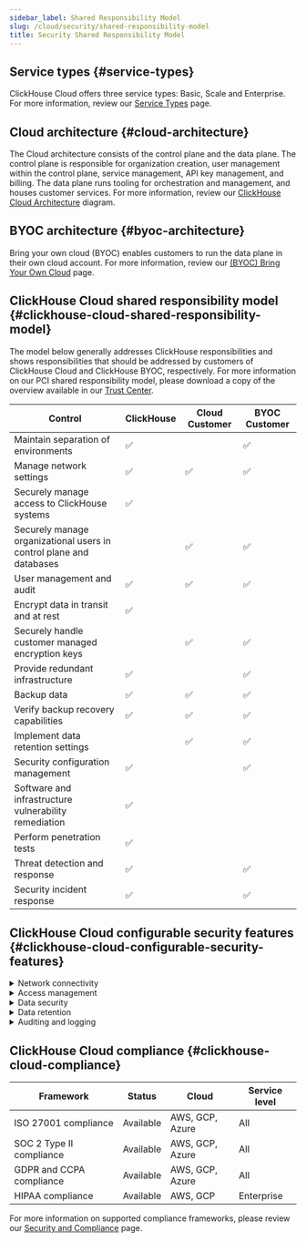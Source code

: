 ```yaml
---
sidebar_label: Shared Responsibility Model
slug: /cloud/security/shared-responsibility-model
title: Security Shared Responsibility Model
---
```


## Service types {#service-types}

ClickHouse Cloud offers three service types: Basic, Scale and Enterprise. For more information, review our [Service Types](/cloud/manage/cloud-tiers) page.


## Cloud architecture {#cloud-architecture}

The Cloud architecture consists of the control plane and the data plane. The control plane is responsible for organization creation, user management within the control plane, service management, API key management, and billing. The data plane runs tooling for orchestration and management, and houses customer services. For more information, review our [ClickHouse Cloud Architecture](/cloud/reference/architecture) diagram.

## BYOC architecture {#byoc-architecture}

Bring your own cloud (BYOC) enables customers to run the data plane in their own cloud account. For more information, review our [(BYOC) Bring Your Own Cloud](/cloud/reference/byoc) page.


## ClickHouse Cloud shared responsibility model {#clickhouse-cloud-shared-responsibility-model}
The model below generally addresses ClickHouse responsibilities and shows responsibilities that should be addressed by customers of ClickHouse Cloud and ClickHouse BYOC, respectively. For more information on our PCI shared responsibility model, please download a copy of the overview available in our [Trust Center](https://trust.clickhouse.com).

| Control                                                               | ClickHouse         | Cloud Customer      | BYOC Customer       |
|-----------------------------------------------------------------------|--------------------|---------------------|---------------------|
| Maintain separation of environments                                   | :white_check_mark: |                     | :white_check_mark:  |
| Manage network settings                                               | :white_check_mark: | :white_check_mark:  | :white_check_mark:  |
| Securely manage access to ClickHouse systems                          | :white_check_mark: |                     |                     |
| Securely manage organizational users in control plane and databases   |                    | :white_check_mark:  | :white_check_mark:  |
| User management and audit                                             | :white_check_mark: | :white_check_mark:  | :white_check_mark:  |
| Encrypt data in transit and at rest                                   | :white_check_mark: |                     |                     |
| Securely handle customer managed encryption keys                      |                    | :white_check_mark:  | :white_check_mark:  |
| Provide redundant infrastructure                                      | :white_check_mark: |                     | :white_check_mark:  |
| Backup data                                                           | :white_check_mark: | :white_check_mark:  | :white_check_mark:  |
| Verify backup recovery capabilities                                   | :white_check_mark: | :white_check_mark:  | :white_check_mark:  |
| Implement data retention settings                                     |                    | :white_check_mark:  | :white_check_mark:  |
| Security configuration management                                     | :white_check_mark: |                     | :white_check_mark:  |
| Software and infrastructure vulnerability remediation                 | :white_check_mark: |                     |                     |
| Perform penetration tests                                             | :white_check_mark: |                     |                     |
| Threat detection and response                                         | :white_check_mark: |                     | :white_check_mark:  |
| Security incident response                                            | :white_check_mark: |                     | :white_check_mark:  |

## ClickHouse Cloud configurable security features {#clickhouse-cloud-configurable-security-features}

<details>
  <summary>Network connectivity</summary>

  | Setting                                                                                              | Status    | Cloud             | Service level        |  
  |------------------------------------------------------------------------------------------------------|-----------|-------------------|----------------------|
  | [IP filters](/cloud/security/setting-ip-filters) to restrict connections to services         | Available | AWS, GCP, Azure   | All                  |
  | [Private link](/cloud/security/private-link-overview) to securely connect to services        | Available | AWS, GCP, Azure   | Scale or Enterprise  |
  
</details>
<details>
  <summary>Access management</summary>

  
  | Setting                                                                                              | Status    | Cloud             | Service level           |  
  |------------------------------------------------------------------------------------------------------|-----------|-------------------|-------------------------|
  | [Standard role-based access](/cloud/security/cloud-access-management) in control plane | Available | AWS, GCP, Azure | All               | 
  | [Multi-factor authentication (MFA)](/cloud/security/cloud-authentication#multi-factor-authhentication) available | Available | AWS, GCP, Azure | All   |
  | [SAML Single Sign-On](/cloud/security/saml-setup) to control plane available                 | Preview   | AWS, GCP, Azure   | Enterprise              |
  | Granular [role-based access control](/cloud/security/cloud-access-management#database-roles) in databases | Available | AWS, GCP, Azure | All          |
  
</details>
<details>
  <summary>Data security</summary>

  | Setting                                                                                              | Status    | Cloud             | Service level           |  
  |------------------------------------------------------------------------------------------------------|-----------|-------------------|-------------------------|
  | [Cloud provider and region](/cloud/reference/supported-regions) selections                   | Available | AWS, GCP, Azure   | All                     |
  | Limited [free daily backups](/cloud/manage/backups#default-backup-policy)                    | Available | AWS, GCP, Azure   | All                     |
  | [Custom backup configurations](/cloud/manage/backups/configurable-backups) available         | Available | GCP, AWS, Azure   | Scale or Enterprise     |
  | [Customer managed encryption keys (CMEK)](/cloud/security/cmek) for transparent<br/> data encryption available  | Available | AWS | Scale or Enterprise |
  | [Field level encryption](/sql-reference/functions/encryption-functions) with manual key management for granular encryption | Available | GCP, AWS, Azure | All  |

  
</details>
<details>
  <summary>Data retention</summary>

  | Setting                                                                                              | Status    | Cloud             | Service level           |  
  |------------------------------------------------------------------------------------------------------|-----------|-------------------|-------------------------|
  | [Time to live (TTL)](/sql-reference/statements/alter/ttl) settings to manage retention       | Available | AWS, GCP, Azure   | All                     |
  | [ALTER TABLE DELETE](/sql-reference/statements/alter/delete) for heavy deletion actions      | Available | AWS, GCP, Azure   | All                     |
  | [Lightweight DELETE](/sql-reference/statements/delete) for measured deletion activities      | Available | AWS, GCP, Azure   | All                     |
  
</details>
<details>
  <summary>Auditing and logging</summary>

  | Setting                                                                                              | Status    | Cloud             | Service level           |  
  |------------------------------------------------------------------------------------------------------|-----------|-------------------|-------------------------|
  | [Audit log](/cloud/security/audit-logging) for control plane activities                      | Available | AWS, GCP, Azure   | All                     |
  | [Session log](/operations/system-tables/session_log) for database activities                 | Available | AWS, GCP, Azure   | All                     |
  | [Query log](/operations/system-tables/query_log) for database activities                     | Available | AWS, GCP, Azure   | All                     |
  
</details>

## ClickHouse Cloud compliance {#clickhouse-cloud-compliance}

  | Framework                                                                                            | Status    | Cloud             | Service level           |  
  |------------------------------------------------------------------------------------------------------|-----------|-------------------|-------------------------|
  | ISO 27001 compliance                                                                                 | Available | AWS, GCP, Azure   | All                     |
  | SOC 2 Type II compliance                                                                             | Available | AWS, GCP, Azure   | All                     |
  | GDPR and CCPA compliance                                                                             | Available | AWS, GCP, Azure   | All                     |
  | HIPAA compliance                                                                                     | Available | AWS, GCP          | Enterprise              |

  For more information on supported compliance frameworks, please review our [Security and Compliance](/cloud/security/security-and-compliance) page.

